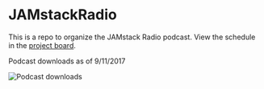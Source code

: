 # JAMstackRadio
This is a repo to organize the JAMstack Radio podcast. View the schedule in the [project board](https://github.com/netlify/JAMstackRadio/projects/2).

Podcast downloads as of 9/11/2017

![Podcast downloads](https://www.dropbox.com/s/36iaml0wqsuaze5/podcastnumbers.png)
